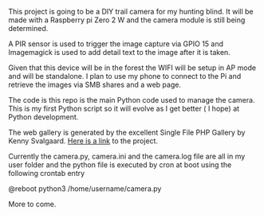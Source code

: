 This project is going to be a DIY trail camera for my hunting blind. It will be made with a Raspberry pi Zero 2 W and the camera module is still being determined.

A PIR sensor is used to trigger the image capture via GPIO 15 and Imagemagick is used to add detail text to the image after it is taken.

Given that this device will be in the forest the WIFI will be setup in AP mode and will be standalone. I plan to use my phone to connect to the Pi and retrieve the images via SMB shares and a web page.

The code is this repo is the main Python code used to manage the camera. This is my first Python script so it will evolve as I get better ( I hope) at Python development.

The web gallery is generated by the excellent Single File PHP Gallery by Kenny Svalgaard. [Here is a link](https://sye.dk/sfpg/) to the project.

Currently the camera.py, camera.ini and the camera.log file are all in my user folder and the python file is executed by cron at boot using the following crontab entry

@reboot python3 /home/username/camera.py


More to come.
